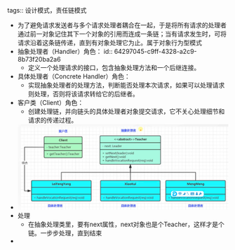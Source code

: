 tags:: 设计模式，责任链模式

- 为了避免请求发送者与多个请求处理者耦合在一起，于是将所有请求的处理者通过前一对象记住其下一个对象的引用而连成一条链；当有请求发生时，可将请求沿着这条链传递，直到有对象处理它为止。属于对象行为型模式
- 抽象处理者（Handler）角色：
  id:: 64297045-c9ff-4328-a2c9-8b73f20ba2a6
	- 定义一个处理请求的接口，包含抽象处理方法和一个后继连接。
- 具体处理者（Concrete Handler）角色：
	- 实现抽象处理者的处理方法，判断能否处理本次请求，如果可以处理请求则处理，否则将该请求转给它的后继者。
- 客户类（Client）角色：
	- 创建处理链，并向链头的具体处理者对象提交请求，它不关心处理细节和请求的传递过程。
- ![image.png](../assets/image_1680438009463_0.png)
- 处理
	- 在抽象处理类里，要有next属性，next对象也是个Teacher，这样才是个链。一步步处理，直到结束
-